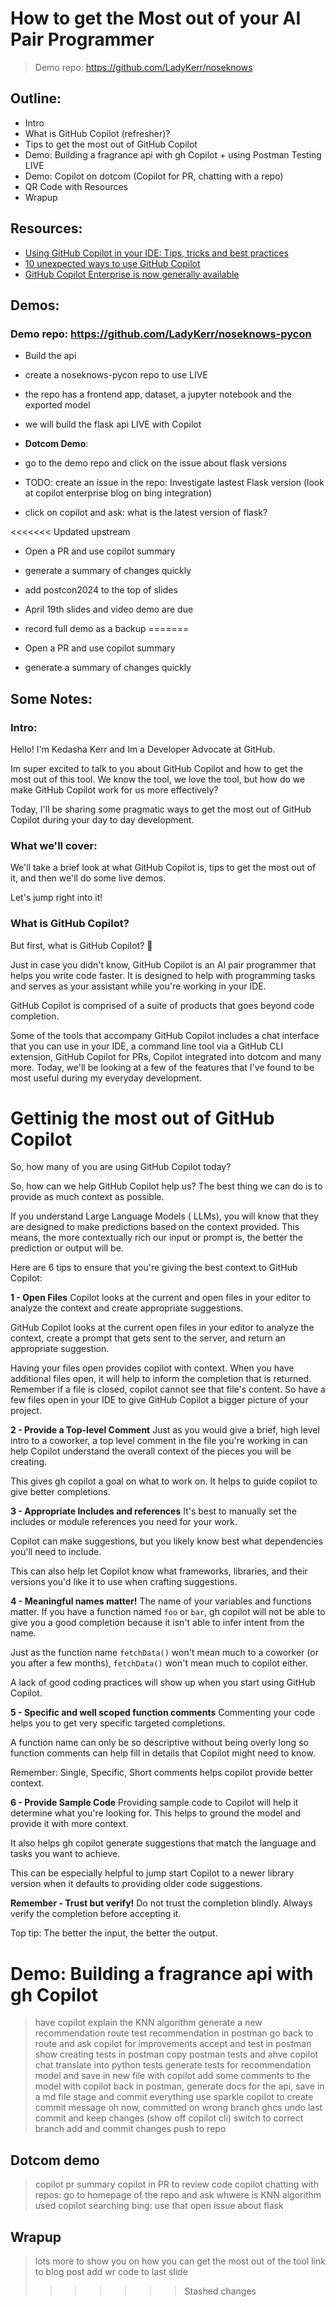 # How to get the Most out of your AI Pair Programmer
> Demo repo: https://github.com/LadyKerr/noseknows

## Outline:
- Intro
- What is GitHub Copilot (refresher)?
- Tips to get the most out of GitHub Copilot
- Demo: Building a fragrance api with gh Copilot + using Postman Testing LIVE
- Demo: Copilot on dotcom (Copilot for PR, chatting with a repo)
- QR Code with Resources
- Wrapup

## Resources:
- [Using GitHub Copilot in your IDE: Tips, tricks and best practices](https://github.blog/2024-03-25-how-to-use-github-copilot-in-your-ide-tips-tricks-and-best-practices/)
- [10 unexpected ways to use GitHub Copilot](https://github.blog/2024-01-22-10-unexpected-ways-to-use-github-copilot/)
- [GitHub Copilot Enterprise is now generally available](https://github.blog/2024-02-27-github-copilot-enterprise-is-now-generally-available/)

## Demos:

### Demo repo: https://github.com/LadyKerr/noseknows-pycon 
- Build the api
- create a noseknows-pycon repo to use LIVE
- the repo has a frontend app, dataset, a jupyter notebook and the exported model
- we will build the flask api LIVE with Copilot

- **Dotcom Demo**:
- go to the demo repo and click on the issue about flask versions
- TODO: create an issue in the repo: Investigate lastest Flask version (look at copilot enterprise blog on bing integration)
- click on copilot and ask: what is the latest version of flask?

<<<<<<< Updated upstream
- Open a PR and use copilot summary 
- generate a summary of changes quickly 

- add postcon2024 to the top of slides 
- April 19th slides and video demo are due 
- record full demo as a backup 
=======
- Open a PR and use copilot summary
- generate a summary of changes quickly

## Some Notes:

### Intro:

Hello! I'm Kedasha Kerr and Im a Developer Advocate at GitHub. 

Im super excited to talk to you about GitHub Copilot and how to get the most out of this tool. We know the tool, we love the tool, but how do we make GitHub Copilot work for us more effectively?

Today, I'll be sharing some pragmatic ways to get the most out of GitHub Copilot during your day to day development.

### What we'll cover:

We'll take a brief look at what GitHub Copilot is, tips to get the most out of it, and then we'll do some live demos.

Let's jump right into it!

### What is GitHub Copilot?
But first, what is GitHub Copilot? :thinking:

Just in case you didn't know, GitHub Copilot is an AI pair programmer that helps you write code faster. It is designed to help with programming tasks and serves as your assistant while you're working in your IDE.

GitHub Copilot is comprised of a suite of products that goes beyond code completion.

Some of the tools that accompany GitHub Copilot includes a chat interface that you can use in your IDE, a command line tool via a GitHub CLI extension, GitHub Copilot for PRs, Copilot integrated into dotcom and many more. Today, we'll be looking at a few of the features that I've found to be most useful during my everyday development.

# Gettinig the most out of GitHub Copilot

So, how many of you are using GitHub Copilot today?

So, how can we help GitHub Copilot help us?
The best thing we can do is to provide as much context as possible.

If you understand Large Language Models ( LLMs), you will know that they are designed to make predictions based on the context provided. This means, the more contextually rich our input or prompt is, the better the prediction or output will be.

Here are 6 tips to ensure that you're giving the best context to GitHub Copilot:

**1 - Open Files**
Copilot looks at the current and open files in your editor to analyze the context and create appropriate suggestions.

GitHub Copilot looks at the current open files in your editor to analyze the context, create a prompt that gets sent to the server, and return an appropriate suggestion.

Having your files open provides copilot with context. When you have additional files open, it will help to inform the completion that is returned. Remember if a file is closed, copilot cannot see that file's content. So have a few files open in your IDE to give GitHub Copilot a bigger picture of your project.


**2 - Provide a Top-level Comment**
Just as you would give a brief, high level intro to a coworker, a top level comment in the file you're working in can help Copilot understand the overall context of the pieces you will be creating.

This gives gh copilot a goal on what to work on. It helps to guide copilot to give better completions.


**3 - Appropriate Includes and references**
It's best to manually set the includes or module references you need for your work.

Copilot can make suggestions, but you likely know best what dependencies you'll need to include.

This can also help let Copilot know what frameworks, libraries, and their versions you'd like it to use when crafting suggestions.


**4 - Meaningful names matter!**
The name of your variables and functions matter. If you have a function named `foo` or `bar`, gh copilot will not be able to give you a good completion because it isn't able to infer intent from the name.

Just as the function name `fetchData()` won't mean much to a coworker (or you after a few months), `fetchData()` won't mean much to copilot either.

A lack of good coding practices will show up when you start using GitHub Copilot.


**5 - Specific and well scoped function comments**
Commenting your code helps you to get very specific targeted completions.

A function name can only be so descriptive without being overly long so function comments can help fill in details that Copilot might need to know.

Remember: Single, Specific, Short comments helps copilot provide better context.


**6 - Provide Sample Code**
Providing sample code to Copilot will help it determine what you're looking for. This helps to ground the model and provide it with more context.

It also helps gh copilot generate suggestions that match the language and tasks you want to achieve.

This can be especially helpful to jump start Copilot to a newer library version when it defaults to providing older code suggestions.


**Remember - Trust but verify!**
Do not trust the completion blindly. Always verify the completion before accepting it.

Top tip: The better the input, the better the output.

# Demo: Building a fragrance api with gh Copilot

> have copilot explain the KNN algorithm
> generate a  new recommendation route
> test recommendation in postman
> go back to route and ask copilot for improvements
> accept and test in postman
> show creating tests in postman
> copy postman tests and ahve copilot chat translate into python tests
> generate tests for recommendation model and save in new file with copilot
> add some comments to the model with copilot
> back in postman, generate docs for the api, save in a md file
> stage and commit everything
> use sparkle copilot to create commit message
> oh now, committed on wrong branch
> ghcs undo last commit and keep changes (show off copilot cli)
> switch to correct branch
> add and commit changes
> push to repo

## Dotcom demo
> copilot pr summary
> copilot in PR to review code
> copilot chatting with repos: go to homepage of the repo and ask whwere is KNN algorithm used
> copilot searching bing: use that open issue about flask

## Wrapup

> lots more to show you on how you can get the most out of the tool
> link to blog post
> add wr code to last slide
>>>>>>> Stashed changes
